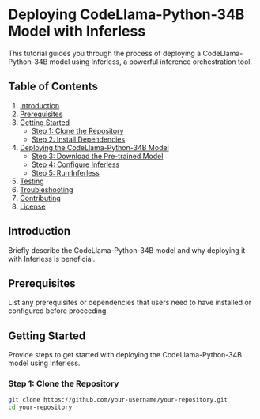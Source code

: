 # Deploying CodeLlama-Python-34B Model with Inferless

This tutorial guides you through the process of deploying a CodeLlama-Python-34B model using Inferless, a powerful inference orchestration tool.

## Table of Contents

1. [Introduction](#introduction)
2. [Prerequisites](#prerequisites)
3. [Getting Started](#getting-started)
    - [Step 1: Clone the Repository](#step-1-clone-the-repository)
    - [Step 2: Install Dependencies](#step-2-install-dependencies)
4. [Deploying the CodeLlama-Python-34B Model](#deploying-the-codellama-python-34b-model)
    - [Step 3: Download the Pre-trained Model](#step-3-download-the-pre-trained-model)
    - [Step 4: Configure Inferless](#step-4-configure-inferless)
    - [Step 5: Run Inferless](#step-5-run-inferless)
5. [Testing](#testing)
6. [Troubleshooting](#troubleshooting)
7. [Contributing](#contributing)
8. [License](#license)

## Introduction

Briefly describe the CodeLlama-Python-34B model and why deploying it with Inferless is beneficial.

## Prerequisites

List any prerequisites or dependencies that users need to have installed or configured before proceeding.

## Getting Started

Provide steps to get started with deploying the CodeLlama-Python-34B model using Inferless.

### Step 1: Clone the Repository

```bash
git clone https://github.com/your-username/your-repository.git
cd your-repository

